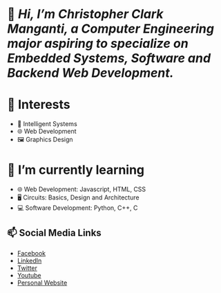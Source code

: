 # 👋 *Hi, I’m Christopher Clark Manganti, a Computer Engineering major aspiring to specialize on Embedded Systems, Software and Backend Web Development.*

# 👀 Interests
- 📱 Intelligent Systems
- 🌐 Web Development
- 🖼 Graphics Design

# 🌱 I’m currently learning 
- 🌐 Web Development: Javascript, HTML, CSS
- 🖥 Circuits: Basics, Design and Architecture
- 💻 Software Development: Python, C++, C

## 📫 Social Media Links
- [Facebook](https://www.facebook.com/ccmanganti)
- [LinkedIn](https://www.linkedin.com/in/ccmanganti)
- [Twitter](https://twitter.com/ccmanganti)
- [Youtube](www.youtube.com/channel/UCWupEP18zVCC8e2tLl6QQ7Q)
- [Personal Website](https://christopher-clark.herokuapp.com)
